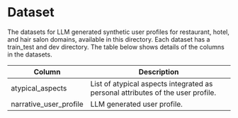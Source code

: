 # Dataset

The datasets for LLM generated synthetic user profiles for restaurant, hotel, and hair salon domains, available in this directory. Each dataset has a train_test and dev directory. The table below shows details of the columns in the datasets.

| Column                 | Description                                                              |
|------------------------|--------------------------------------------------------------------------|
| atypical_aspects       | List of atypical aspects integrated as personal attributes of the user profile. |
| narrative_user_profile | LLM generated user profile.                                              |
